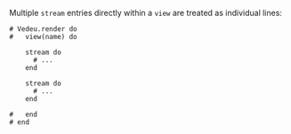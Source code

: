 Multiple `stream` entries directly within a `view` are treated as
individual lines:

    # Vedeu.render do
    #   view(name) do

        stream do
          # ...
        end

        stream do
          # ...
        end

    #   end
    # end


